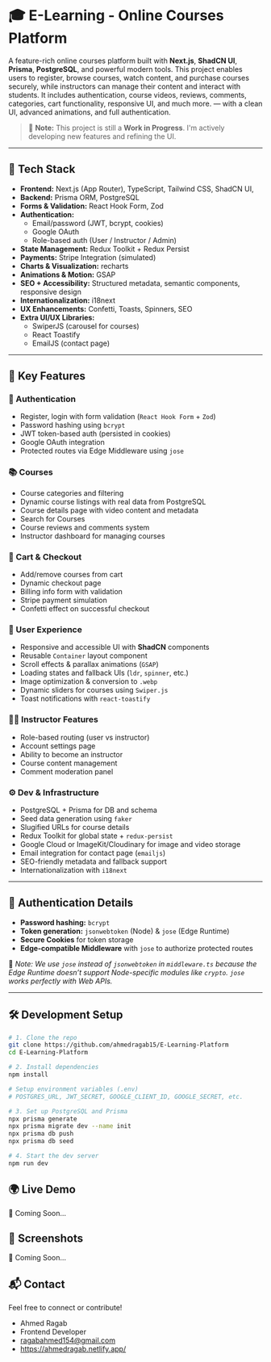 # 🎓 E-Learning - Online Courses Platform

A feature-rich online courses platform built with **Next.js**, **ShadCN UI**, **Prisma**, **PostgreSQL**, and powerful modern tools. This project enables users to register, browse courses, watch content, and purchase courses securely, while instructors can manage their content and interact with students. It includes authentication, course videos, reviews, comments, categories, cart functionality, responsive UI, and much more. — with a clean UI, advanced animations, and full authentication.

> 🚧 **Note:** This project is still a **Work in Progress**. I'm actively developing new features and refining the UI.

---

## 🚀 Tech Stack

- **Frontend:** Next.js (App Router), TypeScript, Tailwind CSS, ShadCN UI, 
- **Backend:** Prisma ORM, PostgreSQL
- **Forms & Validation:** React Hook Form, Zod
- **Authentication:**
  - Email/password (JWT, bcrypt, cookies)
  - Google OAuth
  - Role-based auth (User / Instructor / Admin)
- **State Management:** Redux Toolkit + Redux Persist
- **Payments:** Stripe Integration (simulated)
- **Charts & Visualization:** recharts
- **Animations & Motion:** GSAP
- **SEO + Accessibility:** Structured metadata, semantic components, responsive design
- **Internationalization:** i18next
- **UX Enhancements:** Confetti, Toasts, Spinners, SEO
- **Extra UI/UX Libraries:**
  - SwiperJS (carousel for courses)
  - React Toastify
  - EmailJS (contact page)

---

## 🧩 Key Features

### 🔐 Authentication
- Register, login with form validation (`React Hook Form` + `Zod`)
- Password hashing using `bcrypt`
- JWT token-based auth (persisted in cookies)
- Google OAuth integration
- Protected routes via Edge Middleware using `jose`

### 📚 Courses
- Course categories and filtering
- Dynamic course listings with real data from PostgreSQL
- Course details page with video content and metadata
- Search for Courses
- Course reviews and comments system
- Instructor dashboard for managing courses

### 🛒 Cart & Checkout
- Add/remove courses from cart
- Dynamic checkout page
- Billing info form with validation
- Stripe payment simulation
- Confetti effect on successful checkout

### 🧠 User Experience
- Responsive and accessible UI with **ShadCN** components
- Reusable `Container` layout component
- Scroll effects & parallax animations (`GSAP`)
- Loading states and fallback UIs (`ldr`, `spinner`, etc.)
- Image optimization & conversion to `.webp`
- Dynamic sliders for courses using `Swiper.js`
- Toast notifications with `react-toastify`

### 👨‍🏫 Instructor Features
- Role-based routing (user vs instructor)
- Account settings page
- Ability to become an instructor
- Course content management
- Comment moderation panel

### ⚙️ Dev & Infrastructure
- PostgreSQL + Prisma for DB and schema
- Seed data generation using `faker`
- Slugified URLs for course details
- Redux Toolkit for global state + `redux-persist`
- Google Cloud or ImageKit/Cloudinary for image and video storage
- Email integration for contact page (`emailjs`)
- SEO-friendly metadata and fallback support
- Internationalization with `i18next`

---

## 🔐 Authentication Details

- **Password hashing:** `bcrypt`
- **Token generation:** `jsonwebtoken` (Node) & `jose` (Edge Runtime)
- **Secure Cookies** for token storage
- **Edge-compatible Middleware** with `jose` to authorize protected routes

📌 _Note: We use `jose` instead of `jsonwebtoken` in `middleware.ts` because the Edge Runtime doesn’t support Node-specific modules like `crypto`. `jose` works perfectly with Web APIs._

---

## 🛠 Development Setup

```bash
# 1. Clone the repo
git clone https://github.com/ahmedragab15/E-Learning-Platform
cd E-Learning-Platform

# 2. Install dependencies
npm install

# Setup environment variables (.env)
# POSTGRES_URL, JWT_SECRET, GOOGLE_CLIENT_ID, GOOGLE_SECRET, etc.

# 3. Set up PostgreSQL and Prisma
npx prisma generate
npx prisma migrate dev --name init
npx prisma db push
npx prisma db seed

# 4. Start the dev server
npm run dev
```

## 🌍 Live Demo
🚧 Coming Soon...

## 📸 Screenshots
🚧 Coming Soon...

## 📬 Contact
Feel free to connect or contribute!

- Ahmed Ragab
- Frontend Developer
- ragabahmed154@gmail.com
- https://ahmedragab.netlify.app/